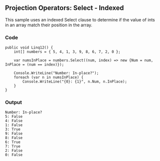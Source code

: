 ## Projection Operators: Select - Indexed ##

This sample uses an indexed Select clause to determine if the value of ints in an array match their position in the array.

### Code ###

```
public void Linq12() {
    int[] numbers = { 5, 4, 1, 3, 9, 8, 6, 7, 2, 0 };

    var numsInPlace = numbers.Select((num, index) => new {Num = num, InPlace = (num == index)});

    Console.WriteLine("Number: In-place?");
    foreach (var n in numsInPlace) {
        Console.WriteLine("{0}: {1}", n.Num, n.InPlace);
    }
}

```

### Output ###

```
Number: In-place?
5: False
4: False
1: False
3: True
9: False
8: False
6: True
7: True
2: False
0: False
```
